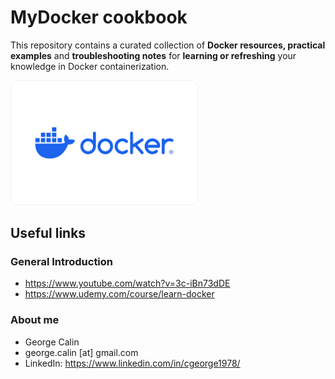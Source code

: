 # MyDocker cookbook
This repository contains a curated collection of **Docker resources, practical examples** and **troubleshooting notes** for **learning or refreshing** your knowledge in Docker containerization.

<img src="docker.png" alt="docker Logo" width="300">

## Useful links
### General Introduction
* https://www.youtube.com/watch?v=3c-iBn73dDE
* https://www.udemy.com/course/learn-docker
### About me
* George Calin
* george.calin [at] gmail.com
* LinkedIn: https://www.linkedin.com/in/cgeorge1978/
